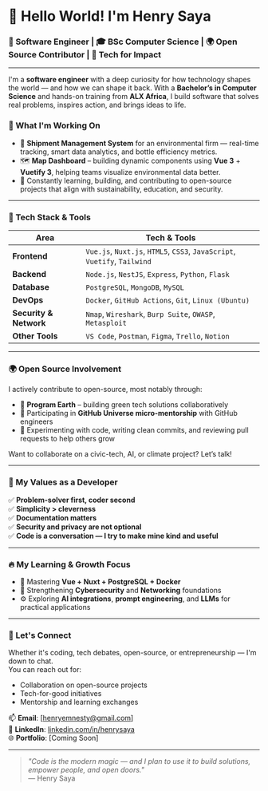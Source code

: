# 👋 Hello World! I'm Henry Saya

### 🧠 Software Engineer | 🎓 BSc Computer Science | 🌍 Open Source Contributor | 🔐 Tech for Impact

---

I'm a **software engineer** with a deep curiosity for how technology shapes the world — and how we can shape it back. With a **Bachelor’s in Computer Science** and hands-on training from **ALX Africa**, I build software that solves real problems, inspires action, and brings ideas to life.

### 🔭 What I'm Working On

- 🚚 **Shipment Management System** for an environmental firm — real-time tracking, smart data analytics, and bottle efficiency metrics.  
- 🗺️ **Map Dashboard** – building dynamic components using **Vue 3** + **Vuetify 3**, helping teams visualize environmental data better.
- 🧪 Constantly learning, building, and contributing to open-source projects that align with sustainability, education, and security.

---

### 🚀 Tech Stack & Tools

| Area                 | Tech & Tools                                                                 |
|----------------------|------------------------------------------------------------------------------|
| **Frontend**         | `Vue.js`, `Nuxt.js`, `HTML5`, `CSS3`, `JavaScript`, `Vuetify`, `Tailwind`   |
| **Backend**          | `Node.js`, `NestJS`, `Express`, `Python`, `Flask`                           |
| **Database**         | `PostgreSQL`, `MongoDB`, `MySQL`                                             |
| **DevOps**           | `Docker`, `GitHub Actions`, `Git`, `Linux (Ubuntu)`                         |
| **Security & Network**| `Nmap`, `Wireshark`, `Burp Suite`, `OWASP`, `Metasploit`                   |
| **Other Tools**      | `VS Code`, `Postman`, `Figma`, `Trello`, `Notion`                           |

---

### 🌍 Open Source Involvement

I actively contribute to open-source, most notably through:
- 🤝 **Program Earth** – building green tech solutions collaboratively  
- 🧭 Participating in **GitHub Universe micro-mentorship** with GitHub engineers  
- 🧪 Experimenting with code, writing clean commits, and reviewing pull requests to help others grow

Want to collaborate on a civic-tech, AI, or climate project? Let’s talk!

---

### 📌 My Values as a Developer

✅ **Problem-solver first, coder second**  
✅ **Simplicity > cleverness**  
✅ **Documentation matters**  
✅ **Security and privacy are not optional**  
✅ **Code is a conversation — I try to make mine kind and useful**

---

### 🔥 My Learning & Growth Focus

- 🧠 Mastering **Vue + Nuxt + PostgreSQL + Docker**
- 🔐 Strengthening **Cybersecurity** and **Networking** foundations 
- ⚙️ Exploring **AI integrations**, **prompt engineering**, and **LLMs** for practical applications

---

### 💬 Let's Connect

Whether it's coding, tech debates, open-source, or entrepreneurship — I'm down to chat.  
You can reach out for:
- Collaboration on open-source projects
- Tech-for-good initiatives
- Mentorship and learning exchanges

📫 **Email**: [henryemnesty@gmail.com]  
💼 **LinkedIn**: [linkedin.com/in/henrysaya](https://linkedin.com/in/henrysaya)  
🌐 **Portfolio**: [Coming Soon]  

---

> _"Code is the modern magic — and I plan to use it to build solutions, empower people, and open doors."_  
> — Henry Saya
